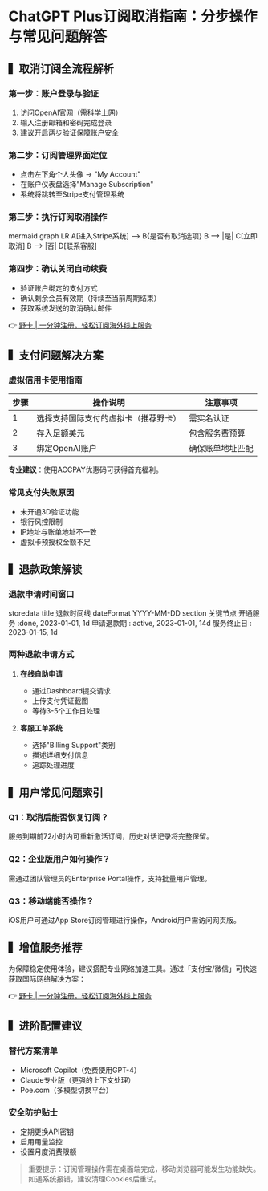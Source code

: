 # ChatGPT Plus订阅取消指南：分步操作与常见问题解答

## ▍取消订阅全流程解析

### 第一步：账户登录与验证
1. 访问OpenAI官网（需科学上网）
2. 输入注册邮箱和密码完成登录
3. 建议开启两步验证保障账户安全

### 第二步：订阅管理界面定位
- 点击左下角个人头像 → "My Account"
- 在账户仪表盘选择"Manage Subscription"
- 系统将跳转至Stripe支付管理系统

### 第三步：执行订阅取消操作
mermaid
graph LR
A[进入Stripe系统] --> B{是否有取消选项}
B --> |是| C[立即取消]
B --> |否| D[联系客服]


### 第四步：确认关闭自动续费
- 验证账户绑定的支付方式
- 确认剩余会员有效期（持续至当前周期结束）
- 获取系统发送的取消确认邮件

👉 [野卡 | 一分钟注册，轻松订阅海外线上服务](https://bbtdd.com/yeka)

## ▍支付问题解决方案

### 虚拟信用卡使用指南
| 步骤 | 操作说明 | 注意事项 |
|------|----------|----------|
| 1    | 选择支持国际支付的虚拟卡（推荐野卡） | 需实名认证 |
| 2    | 存入足额美元 | 包含服务费预算 |
| 3    | 绑定OpenAI账户 | 确保账单地址匹配 |

**专业建议**：使用ACCPAY优惠码可获得首充福利。

### 常见支付失败原因
- 未开通3D验证功能
- 银行风控限制
- IP地址与账单地址不一致
- 虚拟卡预授权金额不足

## ▍退款政策解读

### 退款申请时间窗口
storedata
title 退款时间线
dateFormat  YYYY-MM-DD
section 关键节点
开通服务   :done, 2023-01-01, 1d
申请退款期 : active, 2023-01-01, 14d
服务终止日 : 2023-01-15, 1d


### 两种退款申请方式
1. **在线自助申请**
   - 通过Dashboard提交请求
   - 上传支付凭证截图
   - 等待3-5个工作日处理

2. **客服工单系统**
   - 选择"Billing Support"类别
   - 描述详细支付信息
   - 追踪处理进度

## ▍用户常见问题索引

### Q1：取消后能否恢复订阅？
服务到期前72小时内可重新激活订阅，历史对话记录将完整保留。

### Q2：企业版用户如何操作？
需通过团队管理员的Enterprise Portal操作，支持批量用户管理。

### Q3：移动端能否操作？
iOS用户可通过App Store订阅管理进行操作，Android用户需访问网页版。

## ▍增值服务推荐
为保障稳定使用体验，建议搭配专业网络加速工具。通过「支付宝/微信」可快速获取国际网络解决方案：

👉 [野卡 | 一分钟注册，轻松订阅海外线上服务](https://bbtdd.com/yeka)

## ▍进阶配置建议

### 替代方案清单
- Microsoft Copilot（免费使用GPT-4）
- Claude专业版（更强的上下文处理）
- Poe.com（多模型切换平台）

### 安全防护贴士
- 定期更换API密钥
- 启用用量监控
- 设置月度消费限额

> 重要提示：订阅管理操作需在桌面端完成，移动浏览器可能发生功能缺失。如遇系统报错，建议清理Cookies后重试。
